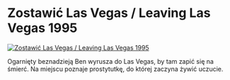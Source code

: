 Zostawić Las Vegas / Leaving Las Vegas 1995 
=============
[![Zostawić Las Vegas / Leaving Las Vegas 1995 ](http://vidos.pl/images/player.gif)](http://vidos.pl/zostawic-las-vegas-leaving-las-vegas-1995)

 Ogarnięty beznadzieją Ben wyrusza do Las Vegas, by tam zapić się na śmierć. Na miejscu poznaje prostytutkę, do której zaczyna żywić uczucie.
